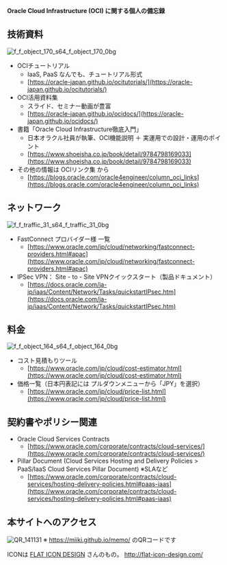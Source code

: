 **Oracle Cloud Infrastructure (OCI) に関する個人の備忘録**

## 技術資料
![f_f_object_170_s64_f_object_170_0bg](https://user-images.githubusercontent.com/30823930/135700029-6407c81c-4be5-43e3-8187-f2fd9357d65f.png) 
- OCIチュートリアル
    - IaaS, PaaS なんでも、チュートリアル形式
    - [https://oracle-japan.github.io/ocitutorials/](https://oracle-japan.github.io/ocitutorials/)
- OCI活用資料集
    - スライド、セミナー動画が豊富
    - [https://oracle-japan.github.io/ocidocs/](https://oracle-japan.github.io/ocidocs/)
- 書籍「Oracle Cloud Infrastructure徹底入門」
    - 日本オラクル社員が執筆、OCI機能説明 ＋ 実運用での設計・運用のポイント
    - [https://www.shoeisha.co.jp/book/detail/9784798169033](https://www.shoeisha.co.jp/book/detail/9784798169033)
- その他の情報は OCIリンク集 から
    - [https://blogs.oracle.com/oracle4engineer/column_oci_links](https://blogs.oracle.com/oracle4engineer/column_oci_links)

## ネットワーク
![f_f_traffic_31_s64_f_traffic_31_0bg](https://user-images.githubusercontent.com/30823930/135700307-ce932258-02b8-466b-82dc-fa7dd4a341ba.png)
- FastConnect プロバイダー様 一覧
    - [https://www.oracle.com/jp/cloud/networking/fastconnect-providers.html#apac](https://www.oracle.com/jp/cloud/networking/fastconnect-providers.html#apac)
- IPSec VPN： Site - to - Site VPNクイックスタート（製品ドキュメント）
    - [https://docs.oracle.com/ja-jp/iaas/Content/Network/Tasks/quickstartIPsec.htm](https://docs.oracle.com/ja-jp/iaas/Content/Network/Tasks/quickstartIPsec.htm)

## 料金 
![f_f_object_164_s64_f_object_164_0bg](https://user-images.githubusercontent.com/30823930/135700092-b3840669-6b66-42b0-8bb6-1af0123e03a8.png)
- コスト見積もりツール
    - [https://www.oracle.com/jp/cloud/cost-estimator.html](https://www.oracle.com/jp/cloud/cost-estimator.html)
- 価格一覧（日本円表記には プルダウンメニューから「JPY」を選択）
    - [https://www.oracle.com/jp/cloud/price-list.html](https://www.oracle.com/jp/cloud/price-list.html)

## 契約書やポリシー関連 
-  Oracle Cloud Services Contracts
    - [https://www.oracle.com/corporate/contracts/cloud-services/](https://www.oracle.com/corporate/contracts/cloud-services/)
-  Pillar Document (Cloud Services Hosting and Delivery Policies > PaaS/IaaS Cloud Services Pillar Document) ※SLAなど
    - [https://www.oracle.com/corporate/contracts/cloud-services/hosting-delivery-policies.html#paas-iaas](https://www.oracle.com/corporate/contracts/cloud-services/hosting-delivery-policies.html#paas-iaas)


## 本サイトへのアクセス
![QR_141131](https://user-images.githubusercontent.com/30823930/135700841-2f1a5940-cb53-456f-8a84-644c76314d9e.png)
※ https://miiki.github.io/memo/ のQRコードです

ICONは [FLAT ICON DESIGN](http://flat-icon-design.com/) さんのもの。
http://flat-icon-design.com/
